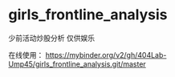# girls_frontline_analysis
少前活动炒股分析
仅供娱乐

在线使用：
https://mybinder.org/v2/gh/404Lab-Ump45/girls_frontline_analysis.git/master


